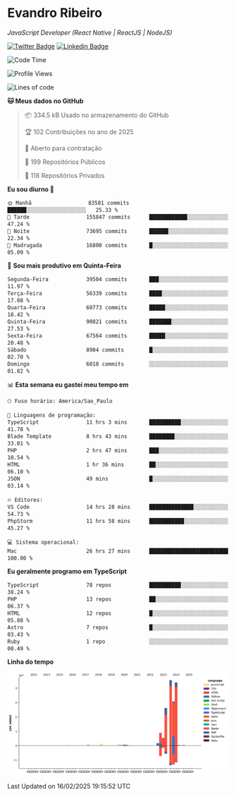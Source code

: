 # Evandro **Ribeiro**

*JavaScript Developer (React Native | ReactJS | NodeJS)*

[![Twitter Badge](https://img.shields.io/badge/-@ribeiroevandro-201B2D?style=flat-square&labelColor=201B2D&logo=twitter&logoColor=white&link=https://twitter.com/ribeiroevandro)](https://twitter.com/ribeiroevandro) 
[![Linkedin Badge](https://img.shields.io/badge/-Evandro%20Ribeiro-201B2D?style=flat-square&logo=Linkedin&logoColor=white&link=https://www.linkedin.com/in/ribeiroevandro)](https://www.linkedin.com/in/ribeiroevandro) 


<!--START_SECTION:waka-->
![Code Time](http://img.shields.io/badge/Code%20Time-4%2C300%20hrs%2033%20mins-blue)

![Profile Views](http://img.shields.io/badge/Visualizac%C3%B5es%20do%20perfil-0-blue)

![Lines of code](https://img.shields.io/badge/Desde%20o%20Hello%20World%20eu%20escrevi-165.4%20million%20linhas%20de%20c%C3%B3digo-blue)

**🐱 Meus dados no GitHub** 

> 📦 334.5 kB Usado no armazenamento do GitHub 
 > 
> 🏆 102 Contribuições no ano de 2025
 > 
> 💼 Aberto para contratação
 > 
> 📜 199 Repositórios Públicos 
 > 
> 🔑 118 Repositórios Privados 
 > 
**Eu sou diurno 🐤** 

```text
🌞 Manhã                  83581 commits       ██████░░░░░░░░░░░░░░░░░░░   25.33 % 
🌆 Tarde                  155847 commits      ████████████░░░░░░░░░░░░░   47.24 % 
🌃 Noite                  73695 commits       ██████░░░░░░░░░░░░░░░░░░░   22.34 % 
🌙 Madrugada              16800 commits       █░░░░░░░░░░░░░░░░░░░░░░░░   05.09 % 
```
📅 **Sou mais produtivo em Quinta-Feira** 

```text
Segunda-Feira            39504 commits       ███░░░░░░░░░░░░░░░░░░░░░░   11.97 % 
Terça-Feira              56339 commits       ████░░░░░░░░░░░░░░░░░░░░░   17.08 % 
Quarta-Feira             60773 commits       █████░░░░░░░░░░░░░░░░░░░░   18.42 % 
Quinta-Feira             90821 commits       ███████░░░░░░░░░░░░░░░░░░   27.53 % 
Sexta-Feira              67564 commits       █████░░░░░░░░░░░░░░░░░░░░   20.48 % 
Sábado                   8904 commits        █░░░░░░░░░░░░░░░░░░░░░░░░   02.70 % 
Domingo                  6018 commits        ░░░░░░░░░░░░░░░░░░░░░░░░░   01.82 % 
```


📊 **Esta semana eu gastei meu tempo em** 

```text
🕑︎ Fuso horário: America/Sao_Paulo

💬 Linguagens de programação: 
TypeScript               11 hrs 3 mins       ██████████░░░░░░░░░░░░░░░   41.78 % 
Blade Template           8 hrs 43 mins       ████████░░░░░░░░░░░░░░░░░   33.01 % 
PHP                      2 hrs 47 mins       ███░░░░░░░░░░░░░░░░░░░░░░   10.54 % 
HTML                     1 hr 36 mins        ██░░░░░░░░░░░░░░░░░░░░░░░   06.10 % 
JSON                     49 mins             █░░░░░░░░░░░░░░░░░░░░░░░░   03.14 % 

🔥 Editores: 
VS Code                  14 hrs 28 mins      ██████████████░░░░░░░░░░░   54.73 % 
PhpStorm                 11 hrs 58 mins      ███████████░░░░░░░░░░░░░░   45.27 % 

💻 Sistema operacional: 
Mac                      26 hrs 27 mins      █████████████████████████   100.00 % 
```

**Eu geralmente programo em TypeScript** 

```text
TypeScript               78 repos            ██████████░░░░░░░░░░░░░░░   38.24 % 
PHP                      13 repos            ██░░░░░░░░░░░░░░░░░░░░░░░   06.37 % 
HTML                     12 repos            █░░░░░░░░░░░░░░░░░░░░░░░░   05.88 % 
Astro                    7 repos             █░░░░░░░░░░░░░░░░░░░░░░░░   03.43 % 
Ruby                     1 repo              ░░░░░░░░░░░░░░░░░░░░░░░░░   00.49 % 
```



**Linha do tempo**

![Lines of Code chart](https://raw.githubusercontent.com/ribeiroevandro/ribeiroevandro/main/assets/bar_graph.png)


 Last Updated on 16/02/2025 19:15:52 UTC
<!--END_SECTION:waka-->
